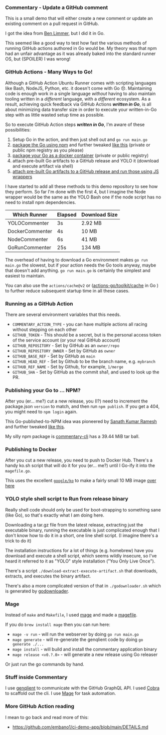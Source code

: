 ### Commentary - Update a GitHub comment

This is a small demo that will either create a new comment or update an existing comment
on a pull request in GitHub.

I got the idea from [Ben Limmer](https://benlimmer.com/2021/12/20/create-or-update-pr-comment/), but I did it in Go.

This seemed like a good way to test how fast the various methods of running GitHub actions authored in Go would be.
My theory was that npm had an unfair advantage as it was already baked into the standard runner OS, but (SPOILER) I was wrong!

### GitHub Actions - Many Ways to Go!

Although a GitHub Action Ubuntu Runner comes with scripting languages like Bash, NodeJS, Python, etc.
it doesn't come with Go 😞. Maintaining code is enough work in a single language _without_ 
having to also maintain tooling written in a _different_ language, with a _different_ ecosystem.
As a result, achieving quick feedback via GitHub Actions _**written in Go**_, is all about
minimizing data transfer size in order to execute your written-in-Go step with as little wasted setup time as possible.

So to execute GitHub Action steps _**written in Go**_, I'm aware of these possibilities:
1. Setup Go in the action, and then just shell out and `go run main.go`
2. [package the Go using npm](https://github.com/sanathkr/go-npm) and further tweaked [like this](https://blog.xendit.engineer/how-we-repurposed-npm-to-publish-and-distribute-our-go-binaries-for-internal-cli-23981b80911b) (private or public npm registry as you please)
3. [package your Go as a docker container](https://www.sethvargo.com/writing-github-actions-in-go/) (private or public registry)
4. attach pre-built Go artifacts to a GitHub release and YOLO it (download and execute artifact via shell)
5. [attach pre-built Go artifacts to a GitHub release and run those using JS wrappers](https://full-stack.blend.com/how-we-write-github-actions-in-go.html)

I have started to add all these methods to this demo repository to see how they perform. So far I'm done with the first 4, but I imagine the Node wrapper would be the
same as the YOLO Bash one if the node script has no need to install npm dependencies.

| Which Runner    | Elapsed | Download Size |
|-----------------|---------|---------------|
| YOLOCommenter   | 3s      | 2.92 MB       |
| DockerCommenter | 4s      | 10 MB         |
| NodeCommenter   | 6s      | 41 MB         |
| GoRunCommenter  | 25s     | 134 MB        |

The overhead of having to download a Go environment makes `go run main.go` the slowest, but if your action needs the Go tools anyway,
maybe that doesn't add anything. `go run main.go` is certainly the simplest and easiest to maintain.

You can also use the `actions/cache@v2` or ([actions-go/toolkit/cache](https://github.com/actions-go/toolkit/tree/main/cache) in Go ) to further reduce subsequent startup time in all these cases.

### Running as a GitHub Action
There are several environment variables that this needs.
+ `COMMENTARY_ACTION_TYPE` -  you can have multiple actions all racing without stepping on each other
+ `GITHUB_TOKEN` - This should be a secret, but is the personal access token of the service account (or your real GitHub account)
+ `GITHUB_REPOSITORY` - Set by GitHub as an `owner/repo`
+ `GITHUB_REPOSITORY_OWNER` - Set by GitHub as `owner` 
+ `GITHUB_BASE_REF` - Set by GitHub as `main`
+ `GITHUB_HEAD_REF` - Set by Github to be the branch name, e.g. `mybranch`
+ `GITHUB_REF_NAME` - Set by Github, for example, `1/merge`
+ `GITHUB_SHA` - Set by GitHub as the commit sha1, and used to look up the PR.

### Publishing your Go to ... NPM?
After you (er... me?) cut a new release, you (I?)  need to increment the package.json `version` to match,
and then run `npm publish`. If you get a 404, you might need to `npm login` again.

This Go-published-to-NPM idea was pioneered by [Sanath Kumar Ramesh](https://github.com/sanathkr/go-npm) and further tweaked [like this](https://blog.xendit.engineer/how-we-repurposed-npm-to-publish-and-distribute-our-go-binaries-for-internal-cli-23981b80911b).

My silly npm package is [commentary-cli](https://www.npmjs.com/package/commentary-cli) has a 39.44 MiB tar ball. 

### Publishing to Docker
After you cut a new release, you need to push to Docker Hub. There's a handy ko.sh script
that will do it for you (er... me?) until I Go-ify it into the `magefile.go`.

This uses the excellent [`google/ko`](https://github.com/google/ko) to make a fairly small 10 MB image [over here](https://hub.docker.com/repository/docker/stevenacoffman/commentary)

### YOLO style shell script to Run from release binary
Really shell code should only be used for boot-strapping to something sane (like Go), so that's exactly what
I am doing here.

Downloading a tar.gz file from the latest release, extracting just the executable binary, running the executable
is just complicated enough that I don't know how to do it in a short, one line shell script. (I imagine there's a trick to do it)

The installation instructions for a lot of things (e.g. homebrew) have you download and execute a shell script, which
seems wildly insecure, so I've heard it referred to it as "YOLO" style installation ("You Only Live Once"). 

There's a script `./download-extract-execute-artifact.sh` that downloads, extracts, and executes the binary artifact.

There's also a more complicated version of that in `./godownloader.sh` which is generated by [godownloader](https://github.com/goreleaser/godownloader).

### Mage

Instead of `make` and `Makefile`, I used [mage](https://magefile.org/) and made a [magefile](https://github.com/StevenACoffman/teamboard/blob/main/magefile.go).

If you do `brew install mage` then you can run here:
+ `mage -v run` - will run the webserver by doing `go run main.go`
+ `mage generate` - will re-generate the genqlient code by doing `go generate ./...`
+ `mage install` - will build and install the commentary application binary
+ `mage release <v0.?.0>` - will generate a new release using Go releaser

Or just run the go commands by hand.

### Stuff inside Commentary
I use [genqlient](https://github.com/Khan/genqlient) to communicate with the GitHub GraphQL API.
I used [Cobra](https://github.com/spf13/cobra) to scaffold out the cli.
I use [Mage](https://github.com/magefile/mage) for task automation.

### More GitHub Action reading
I mean to go back and read more of this:
+ https://github.com/embano1/ci-demo-app/blob/main/DETAILS.md
